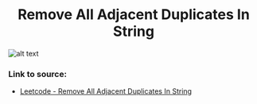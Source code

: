 <h1 align="center">Remove All Adjacent Duplicates In String</h1>

![alt text](https://images2.imgbox.com/80/60/NxK6gfPA_o.png?raw=true)

### Link to source: 
- <a href="https://leetcode.com/problems/remove-all-adjacent-duplicates-in-string/">Leetcode - Remove All Adjacent Duplicates In String</a>
